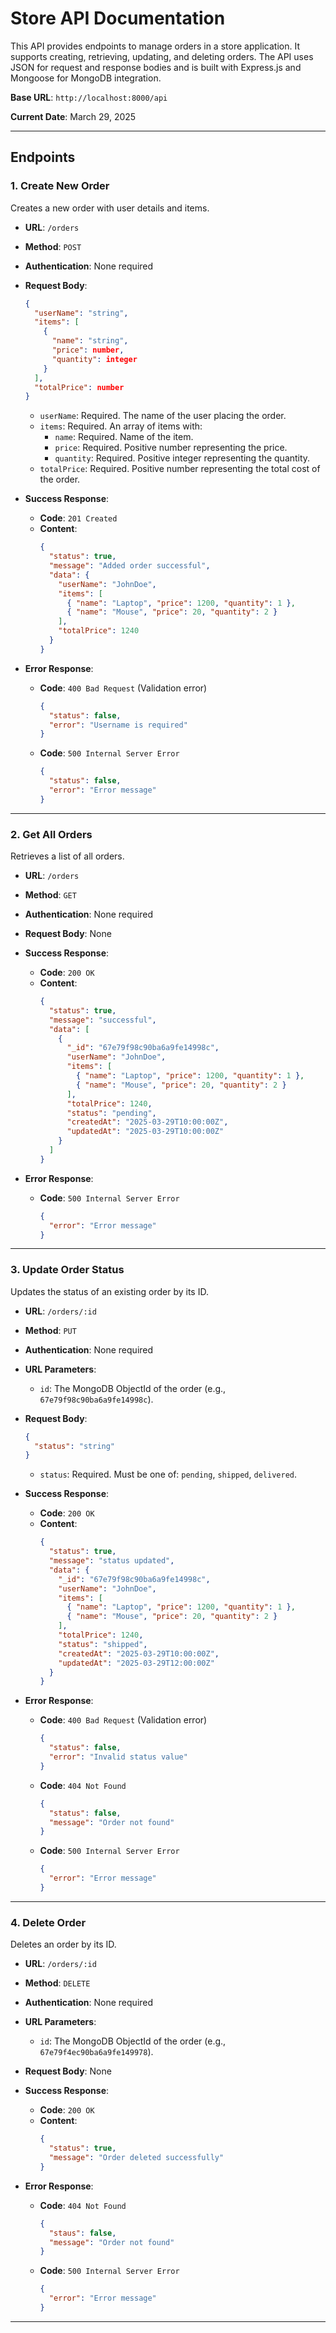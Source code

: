 # Store API Documentation

This API provides endpoints to manage orders in a store application. It supports creating, retrieving, updating, and deleting orders. The API uses JSON for request and response bodies and is built with Express.js and Mongoose for MongoDB integration.

**Base URL**: `http://localhost:8000/api`

**Current Date**: March 29, 2025

---

## Endpoints

### 1. Create New Order
Creates a new order with user details and items.

- **URL**: `/orders`
- **Method**: `POST`
- **Authentication**: None required
- **Request Body**:
  ```json
  {
    "userName": "string",
    "items": [
      {
        "name": "string",
        "price": number,
        "quantity": integer
      }
    ],
    "totalPrice": number
  }
  ```
  - `userName`: Required. The name of the user placing the order.
  - `items`: Required. An array of items with:
    - `name`: Required. Name of the item.
    - `price`: Required. Positive number representing the price.
    - `quantity`: Required. Positive integer representing the quantity.
  - `totalPrice`: Required. Positive number representing the total cost of the order.

- **Success Response**:
  - **Code**: `201 Created`
  - **Content**:
    ```json
    {
      "status": true,
      "message": "Added order successful",
      "data": {
        "userName": "JohnDoe",
        "items": [
          { "name": "Laptop", "price": 1200, "quantity": 1 },
          { "name": "Mouse", "price": 20, "quantity": 2 }
        ],
        "totalPrice": 1240
      }
    }
    ```

- **Error Response**:
  - **Code**: `400 Bad Request` (Validation error)
    ```json
    {
      "status": false,
      "error": "Username is required"
    }
    ```
  - **Code**: `500 Internal Server Error`
    ```json
    {
      "status": false,
      "error": "Error message"
    }
    ```
---

### 2. Get All Orders
Retrieves a list of all orders.

- **URL**: `/orders`
- **Method**: `GET`
- **Authentication**: None required
- **Request Body**: None
- **Success Response**:
  - **Code**: `200 OK`
  - **Content**:
    ```json
    {
      "status": true,
      "message": "successful",
      "data": [
        {
          "_id": "67e79f98c90ba6a9fe14998c",
          "userName": "JohnDoe",
          "items": [
            { "name": "Laptop", "price": 1200, "quantity": 1 },
            { "name": "Mouse", "price": 20, "quantity": 2 }
          ],
          "totalPrice": 1240,
          "status": "pending",
          "createdAt": "2025-03-29T10:00:00Z",
          "updatedAt": "2025-03-29T10:00:00Z"
        }
      ]
    }
    ```

- **Error Response**:
  - **Code**: `500 Internal Server Error`
    ```json
    {
      "error": "Error message"
    }
    ```

---

### 3. Update Order Status
Updates the status of an existing order by its ID.

- **URL**: `/orders/:id`
- **Method**: `PUT`
- **Authentication**: None required
- **URL Parameters**:
  - `id`: The MongoDB ObjectId of the order (e.g., `67e79f98c90ba6a9fe14998c`).

- **Request Body**:
  ```json
  {
    "status": "string"
  }
  ```
  - `status`: Required. Must be one of: `pending`, `shipped`, `delivered`.

- **Success Response**:
  - **Code**: `200 OK`
  - **Content**:
    ```json
    {
      "status": true,
      "message": "status updated",
      "data": {
        "_id": "67e79f98c90ba6a9fe14998c",
        "userName": "JohnDoe",
        "items": [
          { "name": "Laptop", "price": 1200, "quantity": 1 },
          { "name": "Mouse", "price": 20, "quantity": 2 }
        ],
        "totalPrice": 1240,
        "status": "shipped",
        "createdAt": "2025-03-29T10:00:00Z",
        "updatedAt": "2025-03-29T12:00:00Z"
      }
    }
    ```

- **Error Response**:
  - **Code**: `400 Bad Request` (Validation error)
    ```json
    {
      "status": false,
      "error": "Invalid status value"
    }
    ```
  - **Code**: `404 Not Found`
    ```json
    {
      "status": false,
      "message": "Order not found"
    }
    ```
  - **Code**: `500 Internal Server Error`
    ```json
    {
      "error": "Error message"
    }
    ```
---

### 4. Delete Order
Deletes an order by its ID.

- **URL**: `/orders/:id`
- **Method**: `DELETE`
- **Authentication**: None required
- **URL Parameters**:
  - `id`: The MongoDB ObjectId of the order (e.g., `67e79f4ec90ba6a9fe149978`).

- **Request Body**: None
- **Success Response**:
  - **Code**: `200 OK`
  - **Content**:
    ```json
    {
      "status": true,
      "message": "Order deleted successfully"
    }
    ```

- **Error Response**:
  - **Code**: `404 Not Found`
    ```json
    {
      "staus": false,
      "message": "Order not found"
    }
    ```
  - **Code**: `500 Internal Server Error`
    ```json
    {
      "error": "Error message"
    }
    ```

---
